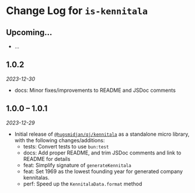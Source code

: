 # Change Log for `is-kennitala`

## Upcoming...

- ... <!-- Add new lines here. -->

## 1.0.2

_2023-12-30_

- docs: Minor fixes/improvements to README and JSDoc comments

## 1.0.0 – 1.0.1

_2023-12-29_

- Initial release of
  [`@hugsmidjan/qj/kennitala`](https://github.com/hugsmidjan/qj/blob/ff4ed876/src/utils/kennitala.ts)
  as a standalone micro library, with the following changes/additions:
  - tests: Convert tests to use `bun:test`
  - docs: Add proper README, and trim JSDoc comments and link to README for
    details
  - feat: Simplify signature of `generateKennitala`
  - feat: Set 1969 as the lowest founding year for generated company
    kennitalas.
  - perf: Speed up the `KennitalaData.format` method
